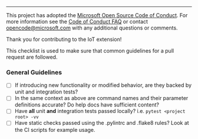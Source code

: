 ---
This project has adopted the [Microsoft Open Source Code of Conduct](https://opensource.microsoft.com/codeofconduct/). For more information see the [Code of Conduct FAQ](https://opensource.microsoft.com/codeofconduct/faq/) or contact [opencode@microsoft.com](mailto:opencode@microsoft.com) with any additional questions or comments.

Thank you for contributing to the IoT extension!

This checklist is used to make sure that common guidelines for a pull request are followed.

### General Guidelines

- [ ] If introducing new functionality or modified behavior, are they backed by unit and integration tests?
- [ ] In the same context as above are command names and their parameter definitions accurate? Do help docs have sufficient content?
- [ ] Have **all** unit **and** integration tests passed locally? i.e. `pytest <project root> -vv`
- [ ] Have static checks passed using the .pylintrc and .flake8 rules? Look at the CI scripts for example usage.
